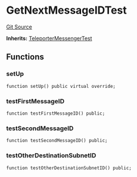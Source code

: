 # GetNextMessageIDTest
[Git Source](https://github.com/ava-labs/teleporter/blob/dde09fbf56cc395da6bfd76c7f894a3cf5b2cd9e/src/Teleporter/tests/GetNextMessageIdTests.t.sol)

**Inherits:**
[TeleporterMessengerTest](/src/Teleporter/tests/TeleporterMessengerTest.t.sol/contract.TeleporterMessengerTest.md)


## Functions
### setUp


```solidity
function setUp() public virtual override;
```

### testFirstMessageID


```solidity
function testFirstMessageID() public;
```

### testSecondMessageID


```solidity
function testSecondMessageID() public;
```

### testOtherDestinationSubnetID


```solidity
function testOtherDestinationSubnetID() public;
```

